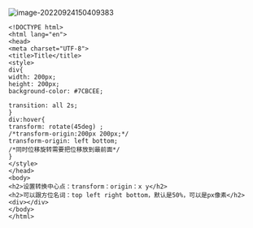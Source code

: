 ![image-20220924150409383](https://manv-typora.oss-cn-hangzhou.aliyuncs.com/typora-imgimage-20220924150409383.png)

```
<!DOCTYPE html>
<html lang="en">
<head>
<meta charset="UTF-8">
<title>Title</title>
<style>
div{
width: 200px;
height: 200px;
background-color: #7CBCEE;

transition: all 2s;
}
div:hover{
transform: rotate(45deg) ;
/*transform-origin:200px 200px;*/
transform-origin: left bottom;
/*同时位移旋转需要把位移放到最前面*/
}
</style>
</head>
<body>
<h2>设置转换中心点：transform：origin：x y</h2>
<h2>可以跟方位名词：top left right bottom，默认是50%，可以是px像素</h2>
<div></div>
</body>
</html>
```

